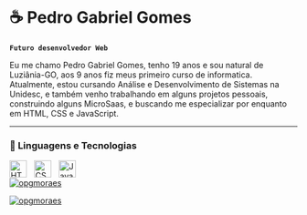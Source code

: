 # ☕ Pedro Gabriel Gomes

**`Futuro desenvolvedor Web`**

Eu me chamo Pedro Gabriel Gomes, tenho 19 anos e sou natural de Luziânia-GO, aos 9 anos fiz meus primeiro curso de informatica. Atualmente, estou cursando Análise e Desenvolvimento de Sistemas na Unidesc, e também venho trabalhando em alguns projetos pessoais, construindo alguns MicroSaas, e buscando me especializar por enquanto em HTML, CSS e JavaScript.

---

### 🤖 Linguagens e Tecnologias

<img 
    align="left" 
    alt="HTML"
    title="HTML" 
    width="30px" 
    style="padding-right: 10px;" 
    src="https://cdn.jsdelivr.net/gh/devicons/devicon@latest/icons/html5/html5-original.svg" 
/>
<img 
    align="left" 
    alt="CSS" 
    title="CSS"
    width="30px" 
    style="padding-right: 10px;" 
    src="https://cdn.jsdelivr.net/gh/devicons/devicon@latest/icons/css3/css3-original.svg" 
/>
<img 
    align="left" 
    alt="JavaScript" 
    title="JavaScript"
    width="30px" 
    style="padding-right: 10px;" 
    src="https://cdn.jsdelivr.net/gh/devicons/devicon@latest/icons/javascript/javascript-original.svg" 
    />
<br/>
</p>


[![opgmoraes](https://github-readme-stats.vercel.app/api?username=opgmoraes&theme=dark)](https://github.com/anuraghazra/github-readme-stats)

[![opgmoraes](https://github-readme-stats.vercel.app/api/top-langs/?username=opgmoraes&hide=html&layout=compact&theme=dark)](https://github.com/anuraghazra/github-readme-stats)
